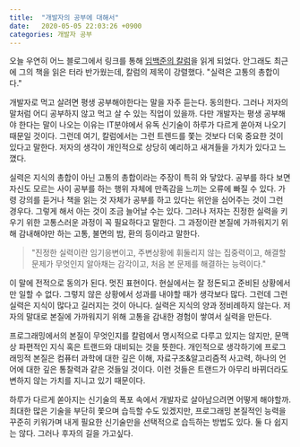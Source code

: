 ```yaml
---
title:  "개발자의 공부에 대해서"
date:   2020-05-05 22:03:26 +0900
categories: 개발자 공부
---
```

오늘 우연히 어느 블로그에서 링크를 통해 [임백준의 칼럼](https://zdnet.co.kr/view/?no=20170616090644)을 읽게 되었다. 안그래도 최근에 그의 책을 읽은 터라 반가웠는데, 칼럼의 제목이 강렬했다. "실력은 고통의 총합이다."

개발자로 먹고 살려면 평생 공부해야한다는 말을 자주 듣는다. 동의한다. 그러나 저자의 말처럼 어디 공부하지 않고 먹고 살 수 있는 직업이 있을까. 다만 개발자는 평생 공부해야 한다는 말이 나오는 이유는 IT분야에서 유독 신기술이 하루가 다르게 쏟아져 나오기 때문일 것이다. 그런데 여기, 칼럼에서는 그런 트렌드를 쫓는 것보다 더욱 중요한 것이 있다고 말한다. 저자의 생각이 개인적으로 상당히 예리하고 새겨들을 가치가 있다고 느꼈다.

실력은 지식의 총합이 아닌 고통의 총합이라는 주장이 특히 와 닿았다. 공부를 하다 보면 자신도 모르는 사이 공부를 하는 행위 자체에 만족감을 느끼는 오류에 빠질 수 있다. 가령 강의를 듣거나 책을 읽는 것 자체가 공부를 하고 있다는 위안을 심어주는 것이 그런 경우다. 그렇게 해서 아는 것이 조금 늘어날 수는 있다. 그러나 저자는 진정한 실력을 키우기 위한 고통스러운 과정이 꼭 필요하다고 말한다. 그 과정이란 본질에 가까워지기 위해 감내해야만 하는 고통, 불면의 밤, 환의 등이라고 말한다.

> "진정한 실력이란 임기응변이고, 주변상황에 휘둘리지 않는 집중력이고, 해결할 문제가 무엇인지 알아채는 감각이고, 처음 본 문제를 해결하는 능력이다."

이 말에 전적으로 동의가 된다. 멋진 표현이다. 현실에서는 잘 정돈되고 준비된 상황에서만 일할 수 없다. 그렇지 않은 상황에서 성과를 내야할 때가 생각보다 많다. 그런데 그런 실력은 지식이 많다고 길러지는 것이 아니다. 실력은 지식의 양과 정비례하지 않는다. 저자의 말대로 본질에 가까워지기 위해 고통을 감내한 경험이 쌓여서 실력을 만든다.

프로그래밍에서의 본질이 무엇인지를 칼럼에서 명시적으로 다루고 있지는 않지만, 문맥상 파편적인 지식 혹은 트랜드와 대비되는 것을 뜻한다. 개인적으로 생각하기에 프로그래밍적 본질은 컴퓨터 과학에 대한 깊은 이해, 자료구조&알고리즘적 사고력, 하나의 언어에 대한 깊은 통찰력과 같은 것들일 것이다. 이런 것들은 트랜드가 아무리 바뀌더라도 변하지 않는 가치를 지니고 있기 때문이다.

하루가 다르게 쏟아지는 신기술의 폭포 속에서 개발자로 살아남으려면 어떻게 해야할까. 최대한 많은 기술을 부단히 쫓으며 습득할 수도 있겠지만, 프로그래밍 본질적인 능력을 꾸준히 키워가며 내게 필요한 신기술만을 선택적으로 습득하는 방법도 있다. 둘 다 쉽지는 않다. 그러나 후자의 길을 가고싶다. 